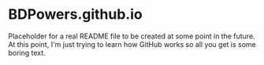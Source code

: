 # BDPowers.github.io

Placeholder for a real README file to be created at some point in the future.  At this point, I'm just trying to learn how GitHub works so all you get is some boring text.
